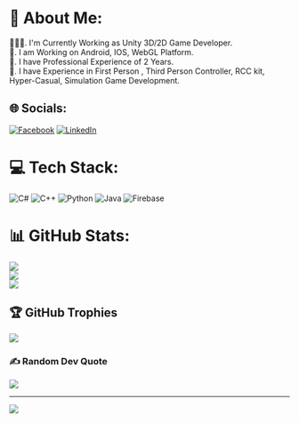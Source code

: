 # 💫 About Me:
👩🏻‍💻.  I'm Currently Working as Unity 3D/2D Game Developer.<br>💼.  I am Working on Android,  IOS,  WebGL Platform.<br>💼.  I have Professional Experience of 2 Years.<br>💼.  I have Experience in First Person , Third Person Controller, RCC kit, <br>Hyper-Casual, Simulation  Game Development.


## 🌐 Socials:
[![Facebook](https://img.shields.io/badge/Facebook-%231877F2.svg?logo=Facebook&logoColor=white)](https://facebook.com/https://www.facebook.com/profile.php?id=100085078822614) [![LinkedIn](https://img.shields.io/badge/LinkedIn-%230077B5.svg?logo=linkedin&logoColor=white)](https://www.linkedin.com/in/muhammad-saad-ali-unitydeveloper) 

# 💻 Tech Stack:
![C#](https://img.shields.io/badge/c%23-%23239120.svg?style=for-the-badge&logo=csharp&logoColor=white) ![C++](https://img.shields.io/badge/c++-%2300599C.svg?style=for-the-badge&logo=c%2B%2B&logoColor=white) ![Python](https://img.shields.io/badge/python-3670A0?style=for-the-badge&logo=python&logoColor=ffdd54) ![Java](https://img.shields.io/badge/java-%23ED8B00.svg?style=for-the-badge&logo=openjdk&logoColor=white) ![Firebase](https://img.shields.io/badge/Firebase-039BE5?style=for-the-badge&logo=Firebase&logoColor=white)
# 📊 GitHub Stats:
![](https://github-readme-stats.vercel.app/api?username=EngrMuhammadSaadAli&theme=merko&hide_border=false&include_all_commits=false&count_private=false)<br/>
![](https://github-readme-streak-stats.herokuapp.com/?user=EngrMuhammadSaadAli&theme=merko&hide_border=false)<br/>
![](https://github-readme-stats.vercel.app/api/top-langs/?username=EngrMuhammadSaadAli&theme=merko&hide_border=false&include_all_commits=false&count_private=false&layout=compact)

## 🏆 GitHub Trophies
![](https://github-profile-trophy.vercel.app/?username=EngrMuhammadSaadAli&theme=radical&no-frame=false&no-bg=true&margin-w=4)

### ✍️ Random Dev Quote
![](https://quotes-github-readme.vercel.app/api?type=horizontal&theme=radical)

---
[![](https://visitcount.itsvg.in/api?id=EngrMuhammadSaadAli&icon=0&color=0)](https://visitcount.itsvg.in)

<!-- Proudly created with GPRM ( https://gprm.itsvg.in ) -->
